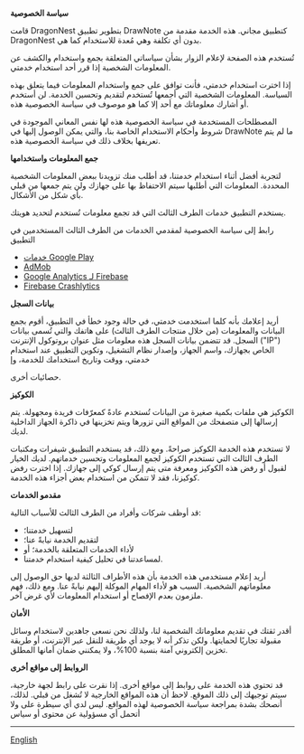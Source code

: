 **سياسة الخصوصية**

قامت DragonNest بتطوير تطبيق DrawNote كتطبيق مجاني. هذه الخدمة مقدمة من DragonNest بدون أي تكلفة وهي مُعدة للاستخدام كما هي.

تُستخدم هذه الصفحة لإعلام الزوار بشأن سياساتي المتعلقة بجمع واستخدام والكشف عن المعلومات الشخصية إذا قرر أحد استخدام خدمتي.

إذا اخترت استخدام خدمتي، فأنت توافق على جمع واستخدام المعلومات فيما يتعلق بهذه السياسة. المعلومات الشخصية التي أجمعها تُستخدم لتقديم وتحسين الخدمة. لن أستخدم أو أشارك معلوماتك مع أحد إلا كما هو موصوف في سياسة الخصوصية هذه.

المصطلحات المستخدمة في سياسة الخصوصية هذه لها نفس المعاني الموجودة في شروط وأحكام الاستخدام الخاصة بنا، والتي يمكن الوصول إليها في DrawNote ما لم يتم تعريفها بخلاف ذلك في سياسة الخصوصية هذه.

**جمع المعلومات واستخدامها**

لتجربة أفضل أثناء استخدام خدمتنا، قد أطلب منك تزويدنا ببعض المعلومات الشخصية المحددة. المعلومات التي أطلبها سيتم الاحتفاظ بها على جهازك ولن يتم جمعها من قبلي بأي شكل من الأشكال.

يستخدم التطبيق خدمات الطرف الثالث التي قد تجمع معلومات تُستخدم لتحديد هويتك.

رابط إلى سياسة الخصوصية لمقدمي الخدمات من الطرف الثالث المستخدمين في التطبيق

*   [خدمات Google Play](https://www.google.com/policies/privacy/)
*   [AdMob](https://support.google.com/admob/answer/6128543?hl=en)
*   [Google Analytics لـ Firebase](https://firebase.google.com/policies/analytics)
*   [Firebase Crashlytics](https://firebase.google.com/support/privacy/)

**بيانات السجل**

أريد إعلامك بأنه كلما استخدمت خدمتي، في حالة وجود خطأ في التطبيق، أقوم بجمع البيانات والمعلومات (من خلال منتجات الطرف الثالث) على هاتفك والتي تُسمى بيانات السجل. قد تتضمن بيانات السجل هذه معلومات مثل عنوان بروتوكول الإنترنت ("IP") الخاص بجهازك، واسم الجهاز، وإصدار نظام التشغيل، وتكوين التطبيق عند استخدام خدمتي، ووقت وتاريخ استخدامك للخدمة، وإ

حصائيات أخرى.

**الكوكيز**

الكوكيز هي ملفات بكمية صغيرة من البيانات تُستخدم عادةً كمعرّفات فريدة ومجهولة. يتم إرسالها إلى متصفحك من المواقع التي تزورها ويتم تخزينها في ذاكرة الجهاز الداخلية لديك.

لا تستخدم هذه الخدمة الكوكيز صراحةً. ومع ذلك، قد يستخدم التطبيق شيفرات ومكتبات الطرف الثالث التي تستخدم الكوكيز لجمع المعلومات وتحسين خدماتهم. لديك الخيار لقبول أو رفض هذه الكوكيز ومعرفة متى يتم إرسال كوكي إلى جهازك. إذا اخترت رفض كوكيزنا، فقد لا تتمكن من استخدام بعض أجزاء هذه الخدمة.

**مقدمو الخدمات**

قد أوظف شركات وأفراد من الطرف الثالث للأسباب التالية:

*   لتسهيل خدمتنا؛
*   لتقديم الخدمة نيابةً عنا؛
*   لأداء الخدمات المتعلقة بالخدمة؛ أو
*   لمساعدتنا في تحليل كيفية استخدام خدمتنا.

أريد إعلام مستخدمي هذه الخدمة بأن هذه الأطراف الثالثة لديها حق الوصول إلى معلوماتهم الشخصية. السبب هو لأداء المهام الموكلة إليهم نيابةً عنا. ومع ذلك، فهم ملزمون بعدم الإفصاح أو استخدام المعلومات لأي غرض آخر.

**الأمان**

أقدر ثقتك في تقديم معلوماتك الشخصية لنا، ولذلك نحن نسعى جاهدين لاستخدام وسائل مقبولة تجاريًا لحمايتها. ولكن تذكر أنه لا يوجد أي طريقة للنقل عبر الإنترنت، أو طريقة تخزين إلكتروني آمنة بنسبة 100%، ولا يمكنني ضمان أمانها المطلق.

**الروابط إلى مواقع أخرى**

قد تحتوي هذه الخدمة على روابط إلى مواقع أخرى. إذا نقرت على رابط لجهة خارجية، سيتم توجيهك إلى ذلك الموقع. لاحظ أن هذه المواقع الخارجية لا تُشغل من قبلي. لذلك، أنصحك بشدة بمراجعة سياسة الخصوصية لهذه المواقع. ليس لدي أي سيطرة على ولا أتحمل أي مسؤولية عن محتوى أو سياس

----
[English](https://1993hzw.github.io/dragonnest/drawnote/privacy_policy)
